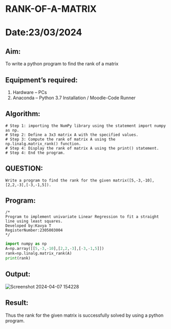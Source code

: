 # RANK-OF-A-MATRIX
# Date:23/03/2024
## Aim:
To write a python program to find the rank of a matrix
## Equipment’s required:
1. 	Hardware – PCs
2. 	Anaconda – Python 3.7 Installation / Moodle-Code Runner
   
## Algorithm:
```
# Step 1: importing the NumPy library using the statement import numpy as np.
# Step 2: Define a 3x3 matrix A with the specified values.
# Step 3: Compute the rank of matrix A using the np.linalg.matrix_rank() function.
# Step 4: Display the rank of matrix A using the print() statement.
# Step 4: End the program.
```
## QUESTION:
```
Write a program to find the rank for the given matrix([5,-3,-10],[2,2,-3],[-3,-1,5]).
`````
## Program:
```
/*
Program to implement univariate Linear Regression to fit a straight line using least squares.
Developed by:Kavya T 
RegisterNumber:2305003004  
*/
`````
`````python
import numpy as np
A=np.array([[5,-3,-10],[2,2,-3],[-3,-1,5]])
rank=np.linalg.matrix_rank(A)
print(rank)
`````
## Output:
![Screenshot 2024-04-07 154228](https://github.com/Ayvak16122005/RANK-OF-A-MATRIX/assets/147690197/4ecebfed-ee7f-4e17-bb25-d77bd248b5d4)


## Result:
Thus the rank for the given matrix is successfully solved by  using a python program.

